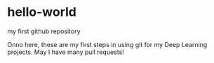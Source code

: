 # hello-world
my first github repository

Onno here, these are my first steps in using git for my Deep Learning projects.
May I have many pull requests!
